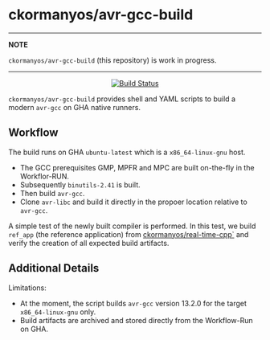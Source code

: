 ckormanyos/avr-gcc-build
==================

---
**NOTE**

`ckormanyos/avr-gcc-build` (this repository) is work in progress.

---

<p align="center">
    <a href="https://github.com/ckormanyos/avr-gcc-build/actions">
        <img src="https://github.com/ckormanyos/avr-gcc-build/actions/workflows/avr-gcc-build.yml/badge.svg" alt="Build Status"></a>
</p>

`ckormanyos/avr-gcc-build` provides shell and YAML scripts to build a modern `avr-gcc`
on GHA native runners.

## Workflow

The build runs on GHA `ubuntu-latest` which is a `x86_64-linux-gnu` host.
  - The GCC prerequisites GMP, MPFR and MPC are built on-the-fly in the Workflor-RUN.
  - Subsequently `binutils-2.41` is built.
  - Then build `avr-gcc`.
  - Clone `avr-libc` and build it directly in the propoer location relative to `avr-gcc`.

A simple test of the newly built compiler is performed. In this test,
we build `ref_app` (the reference application)
from [ckormanyos/real-time-cpp`](https://github.com/ckormanyos)
and verify the creation of all expected build artifacts.

## Additional Details

Limitations:
  - At the moment, the script builds `avr-gcc` version 13.2.0 for the target `x86_64-linux-gnu` only.
  - Build artifacts are archived and stored directly from the Workflow-Run on GHA.

